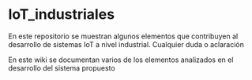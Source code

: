 # IoT_industriales

En este repositorio se muestran algunos elementos que contribuyen al desarrollo de sistemas IoT a nivel industrial. Cualquier duda o aclaración

En este wiki se documentan varios de los elementos analizados en el desarrollo del sistema propuesto
